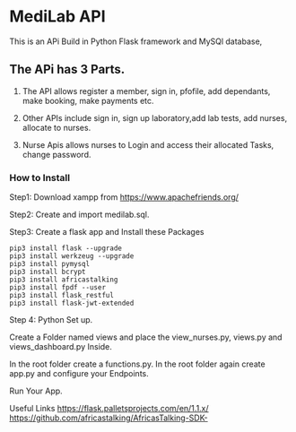 # MediLab API
This is an APi Build in Python Flask framework and MySQl database,

## The APi has 3 Parts.
1. The API allows register a member, sign in, pfofile, add dependants, make booking, make payments etc.

2. Other APIs include sign in, sign up laboratory,add lab tests, add nurses, allocate to nurses.

3. Nurse Apis allows nurses to Login and access their allocated Tasks, change password.

### How to Install
Step1: Download xampp from https://www.apachefriends.org/ 

Step2: Create and import medilab.sql.

Step3: Create a flask app and Install these Packages
```
pip3 install flask --upgrade
pip3 install werkzeug --upgrade
pip3 install pymysql
pip3 install bcrypt
pip3 install africastalking
pip3 install fpdf --user
pip3 install flask_restful
pip3 install flask-jwt-extended

```

Step 4: Python Set up.

Create a Folder named views and place the view_nurses.py, views.py and views_dashboard.py Inside.

In the root folder create a functions.py. In the root folder again create app.py and configure your Endpoints.

Run Your App.

Useful Links https://flask.palletsprojects.com/en/1.1.x/
            https://github.com/africastalking/AfricasTalking-SDK-